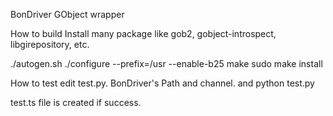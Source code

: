   BonDriver GObject wrapper

  How to build
Install many package like gob2, gobject-introspect, libgirepository, etc.

./autogen.sh
./configure --prefix=/usr --enable-b25
make
sudo make install

  How to test
edit test.py. BonDriver's Path and channel.
and
python test.py

test.ts file is created if success.


